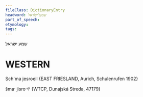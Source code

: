 ```yaml
---
fileClass: DictionaryEntry
headword: שמע־ישׂראל
part_of_speech: 
etymology: 
tags: 
---
```

שמע ישׂראל

WESTERN
========

Sch'ma jesroeil {EAST FRIESLAND, Aurich, Schulenrufen 1902}

šmaˑ jisroˑᵊlʲ {WTCP, Dunajská Streda, 47179}
